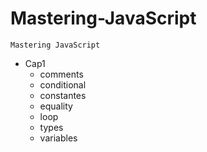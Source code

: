 # Mastering-JavaScript
    Mastering JavaScript

* Cap1
    * comments     
    * conditional   
    * constantes    
    * equality     
    * loop          
    * types         
    * variables     
